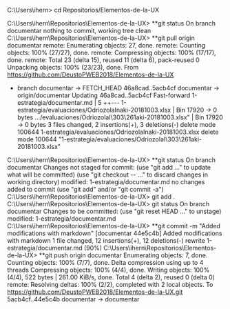 C:\Users\ihern> cd Repositorios/Elementos-de-la-UX

C:\Users\ihern\Repositorios\Elementos-de-la-UX> **git status
On branch documentar
nothing to commit, working tree clean
C:\Users\ihern\Repositorios\Elementos-de-la-UX> **git pull origin documentar
remote: Enumerating objects: 27, done.
remote: Counting objects: 100% (27/27), done.
remote: Compressing objects: 100% (17/17), done.
remote: Total 23 (delta 15), reused 11 (delta 6), pack-reused 0
Unpacking objects: 100% (23/23), done.
From https://github.com/DeustoPWEB2018/Elementos-de-la-UX
 * branch            documentar -> FETCH_HEAD
   46a8cad..5acb4cf  documentar -> origin/documentar
Updating 46a8cad..5acb4cf
Fast-forward
 1-estrategia/documentar.md                              |   5 ++---
 1-estrategia/evaluaciones/OdriozolaInaki-20181003.xlsx  | Bin 17920 -> 0 bytes
 .../evaluaciones/OdriozolaI\303\261aki-20181003.xlsx"   | Bin 17920 -> 0 bytes
 3 files changed, 2 insertions(+), 3 deletions(-)
 delete mode 100644 1-estrategia/evaluaciones/OdriozolaInaki-20181003.xlsx
 delete mode 100644 "1-estrategia/evaluaciones/OdriozolaI\303\261aki-20181003.xlsx"

C:\Users\ihern\Repositorios\Elementos-de-la-UX> **git status
On branch documentar
Changes not staged for commit:
  (use "git add <file>..." to update what will be committed)
  (use "git checkout -- <file>..." to discard changes in working directory)
        modified:   1-estrategia/documentar.md
no changes added to commit (use "git add" and/or "git commit -a")
C:\Users\ihern\Repositorios\Elementos-de-la-UX> git add .
C:\Users\ihern\Repositorios\Elementos-de-la-UX> git status
On branch documentar
Changes to be committed:
  (use "git reset HEAD <file>..." to unstage)
        modified:   1-estrategia/documentar.md
C:\Users\ihern\Repositorios\Elementos-de-la-UX> **git commit -m "Added modifications with markdown"
[documentar 44e5c4b] Added modifications with markdown
 1 file changed, 12 insertions(+), 12 deletions(-)
 rewrite 1-estrategia/documentar.md (90%)
C:\Users\ihern\Repositorios\Elementos-de-la-UX> **git push origin documentar
Enumerating objects: 7, done.
Counting objects: 100% (7/7), done.
Delta compression using up to 4 threads
Compressing objects: 100% (4/4), done.
Writing objects: 100% (4/4), 522 bytes | 261.00 KiB/s, done.
Total 4 (delta 2), reused 0 (delta 0)
remote: Resolving deltas: 100% (2/2), completed with 2 local objects.
To https://github.com/DeustoPWEB2018/Elementos-de-la-UX.git
   5acb4cf..44e5c4b  documentar -> documentar